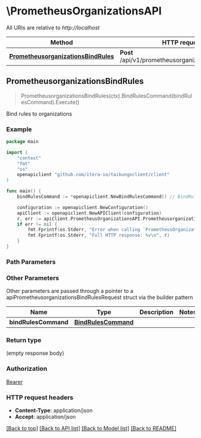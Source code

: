 # \PrometheusOrganizationsAPI

All URIs are relative to *http://localhost*

Method | HTTP request | Description
------------- | ------------- | -------------
[**PrometheusorganizationsBindRules**](PrometheusOrganizationsAPI.md#PrometheusorganizationsBindRules) | **Post** /api/v1/prometheusorganizations/bind/rules | Bind rules to organizations



## PrometheusorganizationsBindRules

> PrometheusorganizationsBindRules(ctx).BindRulesCommand(bindRulesCommand).Execute()

Bind rules to organizations

### Example

```go
package main

import (
    "context"
    "fmt"
    "os"
    openapiclient "github.com/itera-io/taikungoclient/client"
)

func main() {
    bindRulesCommand := *openapiclient.NewBindRulesCommand() // BindRulesCommand |  (optional)

    configuration := openapiclient.NewConfiguration()
    apiClient := openapiclient.NewAPIClient(configuration)
    r, err := apiClient.PrometheusOrganizationsAPI.PrometheusorganizationsBindRules(context.Background()).BindRulesCommand(bindRulesCommand).Execute()
    if err != nil {
        fmt.Fprintf(os.Stderr, "Error when calling `PrometheusOrganizationsAPI.PrometheusorganizationsBindRules``: %v\n", err)
        fmt.Fprintf(os.Stderr, "Full HTTP response: %v\n", r)
    }
}
```

### Path Parameters



### Other Parameters

Other parameters are passed through a pointer to a apiPrometheusorganizationsBindRulesRequest struct via the builder pattern


Name | Type | Description  | Notes
------------- | ------------- | ------------- | -------------
 **bindRulesCommand** | [**BindRulesCommand**](BindRulesCommand.md) |  | 

### Return type

 (empty response body)

### Authorization

[Bearer](../README.md#Bearer)

### HTTP request headers

- **Content-Type**: application/json
- **Accept**: application/json

[[Back to top]](#) [[Back to API list]](../README.md#documentation-for-api-endpoints)
[[Back to Model list]](../README.md#documentation-for-models)
[[Back to README]](../README.md)

